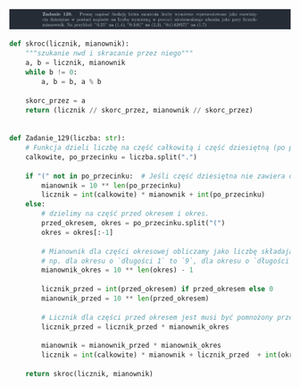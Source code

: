 <picture>
  <source srcset="../../srt/zbior_zadan/129.png" media="(prefers-color-scheme: light)">
  <source srcset="../../srt/zbior_zadan/black_129.png" media="(prefers-color-scheme: dark)">
  <img src="../../srt/zbior_zadan/black_129.png" alt="zadanie 129">
</picture>

```python
def skroc(licznik, mianownik):
    """szukanie nwd i skracanie przez niego"""
    a, b = licznik, mianownik
    while b != 0:
        a, b = b, a % b

    skorc_przez = a
    return (licznik // skorc_przez, mianownik // skorc_przez)


def Zadanie_129(liczba: str):
    # Funkcja dzieli liczbę na część całkowitą i część dziesiętną (po przecinku).
    calkowite, po_przecinku = liczba.split(".")

    if "(" not in po_przecinku:  # Jeśli część dziesiętna nie zawiera okresu
        mianownik = 10 ** len(po_przecinku)
        licznik = int(calkowite) * mianownik + int(po_przecinku)
    else:
        # dzielimy na część przed okresem i okres.
        przed_okresem, okres = po_przecinku.split("(")
        okres = okres[:-1]

        # Mianownik dla części okresowej obliczamy jako liczbę składającą się z dziewiątek
        # np. dla okresu o `długości 1` to `9`, dla okresu o `długości 2` to `99`.
        mianownik_okres = 10 ** len(okres) - 1

        licznik_przed = int(przed_okresem) if przed_okresem else 0
        mianownik_przed = 10 ** len(przed_okresem)

        # Licznik dla części przed okresem jest musi być pomnożony przez mianownik uwzględniający obecność okresu.
        licznik_przed = licznik_przed * mianownik_okres

        mianownik = mianownik_przed * mianownik_okres
        licznik = int(calkowite) * mianownik + licznik_przed  + int(okres)

    return skroc(licznik, mianownik)
```
